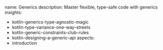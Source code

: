 name: Generics
description: Master flexible, type-safe code with generics
insights:
  - kotlin-generics-type-agnostic-magic
  - kotlin-type-variance-one-way-streets
  - kotlin-generic-constraints-club-rules
  - kotlin-designing-a-generic-api
aspects:
  - introduction
